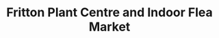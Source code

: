 ---
title: "Fritton Plant Centre and Indoor Flea Market"
url: /great-yarmouth/fritton-plant-centre-and-indoor-flea-market/
shop: garden centre
---